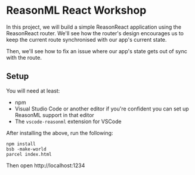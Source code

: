 # ReasonML React Workshop

In this project, we will build a simple ReasonReact application using the
ReasonReact router. We'll see how the router's design encourages us to
keep the current route synchronised with our app's current state.

Then, we'll see how to fix an issue where our app's state gets out of
sync with the route.

## Setup

You will need at least:

- npm
- Visual Studio Code or another editor if you're confident you can set up
  ReasonML support in that editor
- The `vscode-reasonml` extension for VSCode

After installing the above, run the following:

    npm install
    bsb -make-world
    parcel index.html

Then open http://localhost:1234
